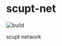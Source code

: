 # scupt-net 

![build](https://github.com/scuptio/scupt-net/actions/workflows/build.yaml/badge.svg)

scupt network
 


